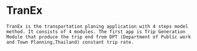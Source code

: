 # TranEx
    TranEx is the transportation planing application with 4 steps model method. It consists of 4 modules. The first app is Trip Generation Module that produce the trip end from DPT (Department of Public work and Town Planning,Thailand) constant trip rate.